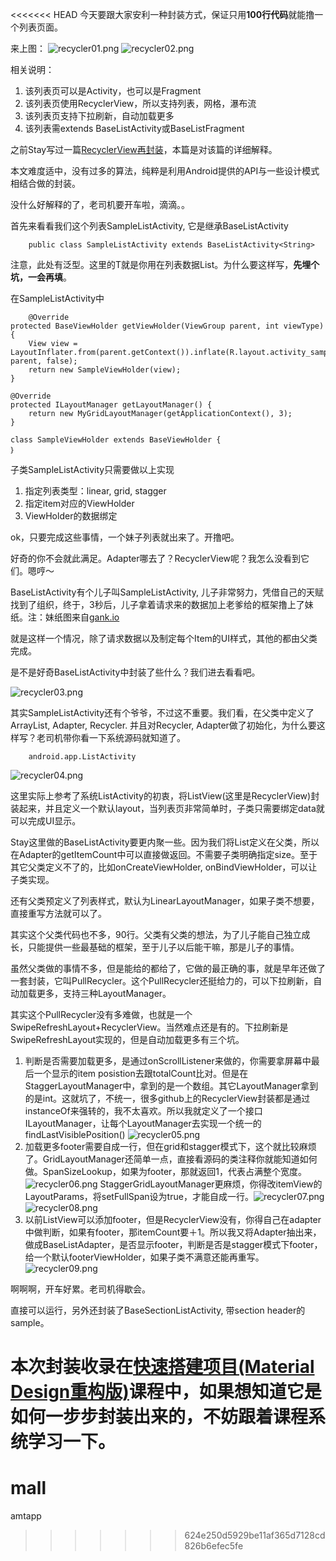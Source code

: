 <<<<<<< HEAD
今天要跟大家安利一种封装方式，保证只用**100行代码**就能撸一个列表页面。

来上图：
![recycler01.png](http://upload-images.jianshu.io/upload_images/625299-67680ca7dd18b241.png?imageMogr2/auto-orient/strip%7CimageView2/2/w/1240)
![recycler02.png](http://upload-images.jianshu.io/upload_images/625299-4e9cd1b51244625f.png?imageMogr2/auto-orient/strip%7CimageView2/2/w/1240)

相关说明：

1. 该列表页可以是Activity，也可以是Fragment
2. 该列表页使用RecyclerView，所以支持列表，网格，瀑布流
3. 该列表页支持下拉刷新，自动加载更多
4. 该列表需extends BaseListActivity或BaseListFragment

之前Stay写过一篇[RecyclerView再封装](http://www.jianshu.com/p/a5dd9c0735f2)，本篇是对该篇的详细解释。

本文难度适中，没有过多的算法，纯粹是利用Android提供的API与一些设计模式相结合做的封装。

没什么好解释的了，老司机要开车啦，滴滴。。

首先来看看我们这个列表SampleListActivity, 它是继承BaseListActivity

		public class SampleListActivity extends BaseListActivity<String> 

注意，此处有泛型。这里的T就是你用在列表数据List<T>。为什么要这样写，**先埋个坑，一会再填**。

在SampleListActivity中

		@Override
    protected BaseViewHolder getViewHolder(ViewGroup parent, int viewType) {
        View view = LayoutInflater.from(parent.getContext()).inflate(R.layout.activity_sample_list_item, parent, false);
        return new SampleViewHolder(view);
    }
    
    @Override
    protected ILayoutManager getLayoutManager() {
        return new MyGridLayoutManager(getApplicationContext(), 3);
    }
    
    class SampleViewHolder extends BaseViewHolder {
    ｝
  
子类SampleListActivity只需要做以上实现

1. 指定列表类型：linear, grid, stagger
2. 指定item对应的ViewHolder
3. ViewHolder的数据绑定

ok，只要完成这些事情，一个妹子列表就出来了。开撸吧。

好奇的你不会就此满足。Adapter哪去了？RecyclerView呢？我怎么没看到它们。嗯哼～

BaseListActivity有个儿子叫SampleListActivity, 儿子非常努力，凭借自己的天赋找到了组织，终于，3秒后，儿子拿着请求来的数据加上老爹给的框架撸上了妹纸。注：妹纸图来自[gank.io](http://gank.io/api)

就是这样一个情况，除了请求数据以及制定每个Item的UI样式，其他的都由父类完成。

是不是好奇BaseListActivity中封装了些什么？我们进去看看吧。

![recycler03.png](http://upload-images.jianshu.io/upload_images/625299-46af0aabc52044d4.png?imageMogr2/auto-orient/strip%7CimageView2/2/w/1240)

其实SampleListActivity还有个爷爷，不过这不重要。我们看，在父类中定义了ArrayList<T>, Adapter, Recycler. 并且对Recycler, Adapter做了初始化，为什么要这样写？老司机带你看一下系统源码就知道了。

		android.app.ListActivity
		
![recycler04.png](http://upload-images.jianshu.io/upload_images/625299-f0d66cca0ecb340c.png?imageMogr2/auto-orient/strip%7CimageView2/2/w/1240)

这里实际上参考了系统ListActivity的初衷，将ListView(这里是RecyclerView)封装起来，并且定义一个默认layout，当列表页非常简单时，子类只需要绑定data就可以完成UI显示。

Stay这里做的BaseListActivity要更内聚一些。因为我们将List<T>定义在父类，所以在Adapter的getItemCount中可以直接做返回。不需要子类明确指定size。至于其它父类定义不了的，比如onCreateViewHolder, onBindViewHolder，可以让子类实现。

还有父类预定义了列表样式，默认为LinearLayoutManager，如果子类不想要，直接重写方法就可以了。

其实这个父类代码也不多，90行。父类有父类的想法，为了儿子能自己独立成长，只能提供一些最基础的框架，至于儿子以后能干嘛，那是儿子的事情。

虽然父类做的事情不多，但是能给的都给了，它做的最正确的事，就是早年还做了一套封装，它叫PullRecycler。这个PullRecycler还挺给力的，可以下拉刷新，自动加载更多，支持三种LayoutManager。

其实这个PullRecycler没有多难做，也就是一个SwipeRefreshLayout+RecyclerView。当然难点还是有的。下拉刷新是SwipeRefreshLayout实现的，但是自动加载更多有三个坑。

1. 判断是否需要加载更多，是通过onScrollListener来做的，你需要拿屏幕中最后一个显示的item posistion去跟totalCount比对。但是在StaggerLayoutManager中，拿到的是一个数组。其它LayoutManager拿到的是int。这就坑了，不统一，很多github上的RecyclerView封装都是通过instanceOf来强转的，我不太喜欢。所以我就定义了一个接口ILayoutManager，让每个LayoutManager去实现一个统一的findLastVisiblePosition() ![recycler05.png](http://upload-images.jianshu.io/upload_images/625299-93ecb8fcaf661ae4.png?imageMogr2/auto-orient/strip%7CimageView2/2/w/1240)
2. 加载更多footer需要自成一行，但在grid和stagger模式下，这个就比较麻烦了。GridLayoutManager还简单一点，直接看源码的类注释你就能知道如何做。SpanSizeLookup，如果为footer，那就返回1，代表占满整个宽度。![recycler06.png](http://upload-images.jianshu.io/upload_images/625299-3dfaa54db2614c2d.png?imageMogr2/auto-orient/strip%7CimageView2/2/w/1240) StaggerGridLayoutManager更麻烦，你得改itemView的LayoutParams，将setFullSpan设为true，才能自成一行。![recycler07.png](http://upload-images.jianshu.io/upload_images/625299-608ab8cb2bc6fd68.png?imageMogr2/auto-orient/strip%7CimageView2/2/w/1240)![recycler08.png](http://upload-images.jianshu.io/upload_images/625299-016516fbcfde7a42.png?imageMogr2/auto-orient/strip%7CimageView2/2/w/1240)
3. 以前ListView可以添加footer，但是RecyclerView没有，你得自己在adapter中做判断，如果有footer，那itemCount要＋1。所以我又将Adapter抽出来，做成BaseListAdapter，是否显示footer，判断是否是stagger模式下footer，给一个默认footerViewHolder，如果子类不满意还能再重写。![recycler09.png](http://upload-images.jianshu.io/upload_images/625299-4a416ad7cd71e36f.png?imageMogr2/auto-orient/strip%7CimageView2/2/w/1240)

啊啊啊，开车好累。老司机得歇会。

直接可以运行，另外还封装了BaseSectionListActivity, 带section header的sample。

本次封装收录在[快速搭建项目(Material Design重构版)](http://www.stay4it.com/course/7)课程中，如果想知道它是如何一步步封装出来的，不妨跟着课程系统学习一下。
=======
# mall
amtapp
>>>>>>> 624e250d5929be11af365d7128cd826b6efec5fe
